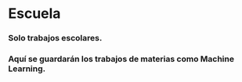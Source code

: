 # Escuela
### Solo trabajos escolares.
### Aquí se guardarán los trabajos de materias como Machine Learning. 
